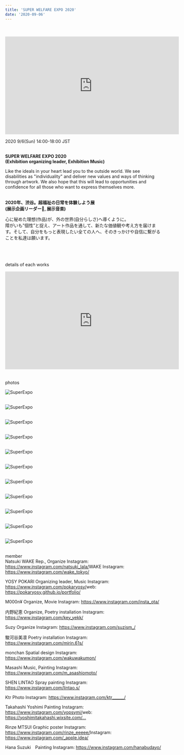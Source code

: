 ```yaml
---
title: 'SUPER WELFARE EXPO 2020'
date: '2020-09-06'
---
```

<br>
<br>

<iframe width="560" height="315" src="https://www.youtube-nocookie.com/embed/HON7TwmwTuk?start=426" frameborder="0" allow="accelerometer; autoplay; clipboard-write; encrypted-media; gyroscope; picture-in-picture" allowfullscreen></iframe>

2020 9/6(Sun) 14:00-18:00 JST⠀
<br>
<br>

**SUPER WELFARE EXPO 2020** <br>
**(Exhibition organizing leader, Exhibition Music)**

Like the ideals in your heart lead you to the outside world.
We see disabilities as "individuality" and deliver new values and ways of thinking through artwork. We also hope that this will lead to opportunities and confidence for all those who want to express themselves more.
<br>
<br>

**2020年、渋谷。超福祉の日常を体験しよう展** <br>
**(展示企画リーダー, 展示音楽)**

心に秘めた理想(作品)が、外の世界(自分らしさ)へ導くように。<br>
障がいも”個性”と捉え、アート作品を通して、新たな価値観や考え方を届けます。そして、自分をもっと表現したい全ての人へ、そのきっかけや自信に繋がることを私達は願います。
<br>
<br>
<br>
<br>
<br>
details of each works
<br>
<iframe width="560" height="315" src="https://www.youtube-nocookie.com/embed/UBcayGtdyTI?start=2338" frameborder="0" allow="accelerometer; autoplay; clipboard-write; encrypted-media; gyroscope; picture-in-picture" allowfullscreen></iframe>
<br>
<br>
<br>
photos
<br>

![SuperExpo](/images/SuperExpo/SuperExpo01.jpg)
<br>
<br>

![SuperExpo](/images/SuperExpo/SuperExpo02.jpg)
<br>
<br>

![SuperExpo](/images/SuperExpo/SuperExpo03.jpg)
<br>
<br>

![SuperExpo](/images/SuperExpo/SuperExpo04.jpg)
<br>
<br>

![SuperExpo](/images/SuperExpo/SuperExpo05.jpg)
<br>
<br>

![SuperExpo](/images/SuperExpo/SuperExpo06.jpg)
<br>
<br>

![SuperExpo](/images/SuperExpo/SuperExpo07.jpg)
<br>
<br>

![SuperExpo](/images/SuperExpo/SuperExpo08.jpg)
<br>
<br>

![SuperExpo](/images/SuperExpo/SuperExpo09.jpg)
<br>
<br>

![SuperExpo](/images/SuperExpo/SuperExpo10.jpg)
<br>
<br>

![SuperExpo](/images/SuperExpo/SuperExpo11.jpg)
<br>
<br>

member
<br>
Natsuki 
WAKE Rep., Organize
Instagram: https://www.instagram.com/natsuki_lala/​
WAKE
Instagram: https://www.instagram.com/wake_tokyo/​
<br>

YOSY POKARI
Organizing leader, Music
Instagram: https://www.instagram.com/pokaryosy/​
web: https://pokaryosy.github.io/portfolio/​
<br>

M000n¥ 
Organize, Movie
Instagram: https://www.instagram.com/insta_ota/​
<br>

内野紀恵
Organize, Poetry installation
Instagram: https://www.instagram.com/key_yekk/​
<br>

Suzy
Organize
Instagram: https://www.instagram.com/suzism_/​
<br>

駿河谷美凛
Poetry installation
Instagram: https://www.instagram.com/mirin.61s/​
<br>

monchan 
Spatial design
Instagram: https://www.instagram.com/wakuwakumon/​
<br>

Masashi 
Music, Painting
Instagram: https://www.instagram.com/m_asashiomoto/​
<br>

SHEN LINTAO 
Spray painting
Instagram: https://www.instagram.com/lintao.s/​
<br>

Ktr 
Photo 
Instagram: https://www.instagram.com/ktr______/​
<br>

Takahashi Yoshimi 
Painting
Instagram: https://www.instagram.com/yopsymi/​
web: https://yoshimitakahashi.wixsite.com/...​
<br>

Rinze MTSUI 
Graphic poster
Instagram: https://www.instagram.com/rinze_eeeee/​
Instagram: https://www.instagram.com/_apple.idea/​
<br>

Hana Suzuki⠀
Painting
Instagram: https://www.instagram.com/hanabudayo/
<br>


<!-- 
#h1
##h2
###h3
####h4
#####h5
######h6
- brabra is list
**bold text**
_Italic_ or *Italic*

-->